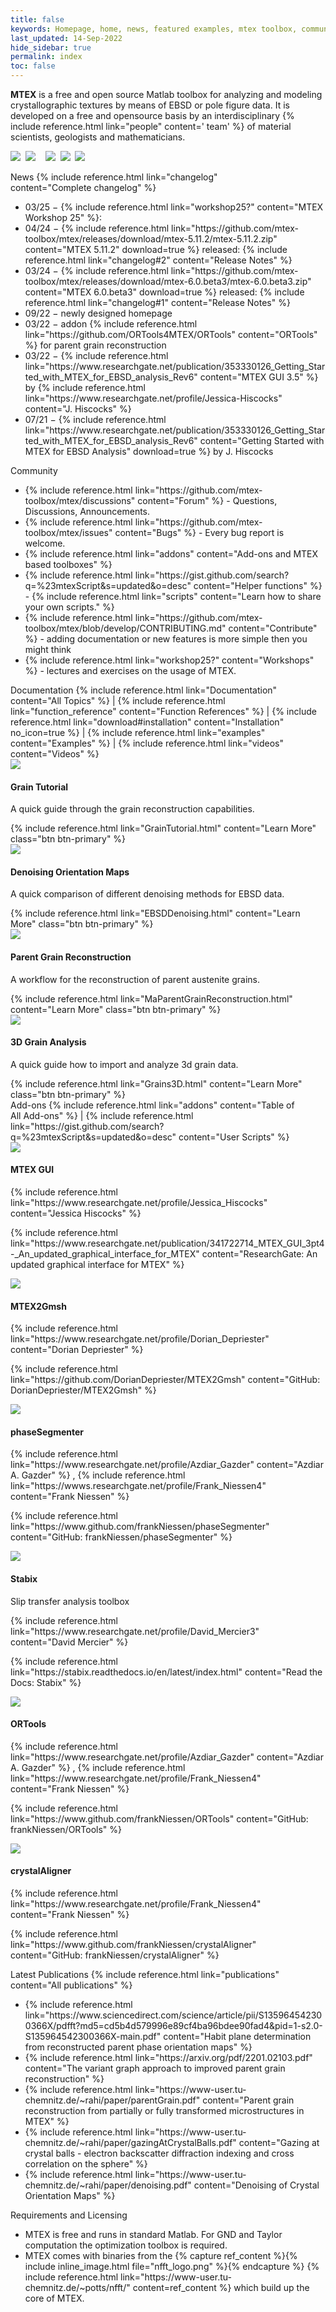 ```yaml
---
title: false
keywords: Homepage, home, news, featured examples, mtex toolbox, community, featured addons, documentation, latest publications, requirements, licensing, licencing
last_updated: 14-Sep-2022
hide_sidebar: true
permalink: index
toc: false
---
```


<b>MTEX</b> is a free and open source Matlab toolbox for analyzing and modeling crystallographic textures by means of EBSD or pole figure data. It is developed on a free and opensource basis by an interdisciplinary
{% include reference.html link="people" content='<i class="fa fa-group"></i> team' %}
of material scientists, geologists and mathematicians.
<br>
<!--<img src="https://visitor-badge.laobi.icu/badge?page_id=MTEXHomePage&right_color=%23149983">-->
<!-- <img src="https://visitor-badge.laobi.icu/badge?page_id=MTEXHomePage&right_color=%23149983&query_only"> -->
[![](https://badgen.net/badge/icon/github?icon=github&label)](https://github.com/mtex-toolbox/mtex)&nbsp;
[![](https://img.shields.io/badge/Research-Gate-9cf)](https://www.researchgate.net/project/MTEX-free-crystallographic-texture-analysis-software)&nbsp;
&nbsp;
![](https://img.shields.io/github/languages/top/mtex-toolbox/mtex)&nbsp;
![](https://img.shields.io/github/downloads/mtex-toolbox/mtex/total)&nbsp;
![](https://img.shields.io/github/contributors/mtex-toolbox/mtex)&nbsp;

<!-- news and community card -->
<div class="row">
    <div id="home-news" class="col-md-6">
        <div class="panel panel-default">
            <div class="panel-heading">
				<i class="fa-solid fa-rss"></i>
                <!--<i class="fa fa-newspaper-o"></i>-->
                News
                <i class="fa fa-angle-double-right"></i>
                {% include reference.html link="changelog" content="Complete&nbsp;changelog" %}
            </div>
            <div class="panel-body">
                <ul class="no_bullet">
					<li>
						03/25 &minus;
						{% include reference.html link="workshop25?" content="MTEX Workshop 25" %}:
                    </li>
   					<li>
                        04/24 &minus;
							{% include reference.html link="https://github.com/mtex-toolbox/mtex/releases/download/mtex-5.11.2/mtex-5.11.2.zip" content="MTEX 5.11.2" download=true %}
                        released:
                        {% include reference.html link="changelog#2" content="Release Notes" %}
                    </li>
				    <li>
                        03/24 &minus;
							{% include reference.html link="https://github.com/mtex-toolbox/mtex/releases/download/mtex-6.0.beta3/mtex-6.0.beta3.zip" content="MTEX 6.0.beta3" download=true %}
                        released:
                        {% include reference.html link="changelog#1" content="Release Notes" %}
                    </li>
					<!--<li>
						03/24 &minus;
						{% include reference.html link="workshop24?" content="MTEX Workshop 24" %}:
                        {% include reference.html link="https://github.com/mtex-toolbox/mtex/discussions/1948" content="Announcement" %}
                    </li>-->
                    <li>
                        09/22 &minus; newly designed homepage
                    </li>
                    <li>
                        03/22 &minus; addon 
                        {% include reference.html link="https://github.com/ORTools4MTEX/ORTools" content="ORTools" %}
                        for parent grain reconstruction
                    </li>
                    <li>
                        03/22 &minus;
                        {% include reference.html link="https://www.researchgate.net/publication/353330126_Getting_Started_with_MTEX_for_EBSD_analysis_Rev6" content="MTEX GUI 3.5" %}
                        by 
                        {% include reference.html link="https://www.researchgate.net/profile/Jessica-Hiscocks" content="J. Hiscocks" %}
                    </li>
                    <li>
                        07/21 &minus;
                        {% include reference.html link="https://www.researchgate.net/publication/353330126_Getting_Started_with_MTEX_for_EBSD_analysis_Rev6" content="Getting Started with MTEX for EBSD Analysis" download=true %}
                        by J. Hiscocks
                    </li>
                 </ul>
            </div>
        </div>
    </div>
    <div id="home-community" class="col-md-6">
        <div class="panel panel-default">
            <div class="panel-heading">
                <i class="fa fa-comments-o"></i>
                Community
            </div>
            <div class="panel-body">
                <ul>
                    <li>
                        <i class="fa-solid fa-users"></i> {% include reference.html link="https://github.com/mtex-toolbox/mtex/discussions"
						content="Forum" %} - Questions, Discussions,
						Announcements.
						<!--  -->
                    </li>
                    <li>
						<i class="fa fa-bug"></i> {% include reference.html link="https://github.com/mtex-toolbox/mtex/issues" 
						content="Bugs" %} - Every bug report is welcome.
                    </li>
					<li>
                        <i class="fas fa-toolbox"></i> {% include reference.html link="addons" 
						content="Add-ons and MTEX based toolboxes" %}
						<!--<i class="fa fa-toolbox"></i>-->
                    </li>
                    <li>
                       <i class="fa fa-screwdriver-wrench"></i> {% include reference.html
					   link="https://gist.github.com/search?q=%23mtexScript&s=updated&o=desc"
						content="Helper functions" %}
                        - {% include reference.html link="scripts" content="Learn how to share your own scripts." %}
                    </li>
                    <li>
                        <i class="fa-brands fa-github"></i> {% include reference.html 
						link="https://github.com/mtex-toolbox/mtex/blob/develop/CONTRIBUTING.md" content="Contribute" %}
                        - adding documentation or new features is more simple then you might think
                    </li>
					<li>
						<i class="fa-solid fa-chalkboard-user"></i> {% include reference.html link="workshop25?" content="Workshops" %}
                        - lectures and exercises on the usage of MTEX.
                    </li>
					<!--
                    <li>
                        {% capture ref_content %}
                            GitHub Repository
                            <i class="fa fa-github"></i>
                        {% endcapture %}
                        {% include reference.html link="https://github.com/mtex-toolbox/mtex" content=ref_content no_icon=true %}
                        and
                        {% capture ref_content %}
                            ResearchGate Project
                            <img src="{{ "images/icons/ResearchGate_256px.png" }}" class="icon-inline">
                        {% endcapture %}
                        {% include reference.html link="https://www.researchgate.net/project/MTEX-free-crystallographic-texture-analysis-software" content=ref_content no_icon=true %}
                    </li>
                    <li>
                        {% include reference.html link="videos" content="Videos" %} explaining MTEX
                    </li>-->
                </ul>
            </div>
        </div>
    </div>
</div>

<!-- a bunch of links as documentation overview  -->
<div class="row">
    <div id="home-documentation" class="col-md-12">
        <div class="panel panel-default">
            <div class="panel-heading">
                <i class="fa fa-book"></i>
                Documentation
                <i class="fa fa-angle-double-right"></i>
                {% include reference.html link="Documentation" content="All&nbsp;Topics" %}
                | {% include reference.html link="function_reference" content="Function&nbsp;References" %}
                | {% include reference.html link="download#installation" content="Installation" no_icon=true %}
                | {% include reference.html link="examples" content="Examples" %}
                | {% include reference.html link="videos" content="Videos" %}
            </div>
        </div>
    </div>
</div>

<!-- some featured examples with image and description -->
<div class="row no-wrap-scrollable-x auto-scroll-x scrollbar-at-top">
    <div class="col-md-4">
        <div class="panel panel-default text-center">
            <div class="panel-heading">
                <img src="images/thumbnails/GrainTutorial.jpg">
            </div>
            <div class="panel-body">
                <h4>Grain Tutorial</h4>
                <p>A quick guide through the grain reconstruction capabilities.</p>
                {% include reference.html link="GrainTutorial.html" content="Learn More" class="btn btn-primary" %}
            </div>
        </div>
    </div>
    <div class="col-md-4">
        <div class="panel panel-default text-center">
            <div class="panel-heading">
                <img src="images/thumbnails/EBSDDenoising.jpg">
            </div>
            <div class="panel-body">
                <h4>Denoising Orientation Maps</h4>
                <p>A quick comparison of different denoising methods for EBSD data.</p>
                {% include reference.html link="EBSDDenoising.html" content="Learn More" class="btn btn-primary" %}
            </div>
        </div>
    </div>
    <div class="col-md-4">
        <div class="panel panel-default text-center">
            <div class="panel-heading">
                <img src="images/thumbnails/MaParentGrainReconstruction.jpg">
            </div>
            <div class="panel-body">
                <h4>Parent Grain Reconstruction</h4>
                <p>A workflow for the reconstruction of parent austenite
				grains.</p>
                {% include reference.html link="MaParentGrainReconstruction.html" content="Learn More" class="btn btn-primary" %}
            </div>
        </div>
    </div>
	<div class="col-md-4">
        <div class="panel panel-default text-center">
            <div class="panel-heading">
                <img src="images/thumbnails/Grains3D.png">
            </div>
            <div class="panel-body">
                <h4>3D Grain Analysis</h4>
                <p>A quick guide how to import and analyze 3d grain data.</p>
                {% include reference.html link="Grains3D.html" content="Learn More" class="btn btn-primary" %}
            </div>
        </div>
    </div>
</div>

<!-- a bunch of links as documentation overview  -->
<div class="row">
    <div id="home-toolboxes" class="col-md-12">
        <div class="panel panel-default">
            <div class="panel-heading">
                <i class="fa fa-screwdriver-wrench"></i>
                Add-ons
                <i class="fa fa-angle-double-right"></i>
                {% include reference.html link="addons" content="Table of All&nbsp;Add-ons" %}
                | {% include reference.html
				link="https://gist.github.com/search?q=%23mtexScript&s=updated&o=desc"
				content="User Scripts" %}
            </div>
        </div>
    </div>
</div>



<!-- addons with image and description -->
<div class="row no-wrap-scrollable-x auto-scroll-x scrollbar-at-top">
    <div class="col-md-4">
        <div class="panel panel-default text-center">
            <div class="panel-heading">
                <img src="images/thumbnails/MTEX-GUI_screenshot.png">
            </div>
            <div class="panel-body">
                <h4>MTEX GUI</h4>
                <p>
                    <i class="fa fa-user"></i>
                    {% include reference.html link="https://www.researchgate.net/profile/Jessica_Hiscocks" content="Jessica Hiscocks" %}
                </p>
                <p>
                    <i class="fa fa-home"></i>
                    {% include reference.html link="https://www.researchgate.net/publication/341722714_MTEX_GUI_3pt4-_An_updated_graphical_interface_for_MTEX" content="ResearchGate: An updated graphical interface for MTEX" %}
                </p>
            </div>
        </div>
    </div>
    <div class="col-md-4">
        <div class="panel panel-default text-center">
            <div class="panel-heading">
                <img src="images/thumbnails/MTEX2Gmsh_logo.png">
            </div>
            <div class="panel-body">
                <h4>MTEX2Gmsh</h4>
                <p>
                    <i class="fa fa-user"></i>
                    {% include reference.html link="https://www.researchgate.net/profile/Dorian_Depriester" content="Dorian Depriester" %}
                </p>
                <p>
                    <i class="fa fa-home"></i>
                    {% include reference.html link="https://github.com/DorianDepriester/MTEX2Gmsh" content="GitHub: DorianDepriester/MTEX2Gmsh" %}
                </p>
            </div>
        </div>
    </div>
    <div class="col-md-4">
        <div class="panel panel-default text-center">
            <div class="panel-heading">
                <img src="images/thumbnails/phaseSegmenter_screenshot.png">
            </div>
            <div class="panel-body">
                <h4>phaseSegmenter</h4>
                <p>
                    <i class="fa fa-user"></i>
                    {% include reference.html link="https://www.researchgate.net/profile/Azdiar_Gazder" content="Azdiar A. Gazder" %}
                    , {% include reference.html link="https://wwws.researchgate.net/profile/Frank_Niessen4" content="Frank Niessen" %}
                </p>
                <p>
                    <i class="fa fa-home"></i>
                    {% include reference.html link="https://www.github.com/frankNiessen/phaseSegmenter" content="GitHub: frankNiessen/phaseSegmenter" %}
                </p>
            </div>
        </div>
    </div>
    <!-- proberly begin of second page -->
    <div class="col-md-4">
        <div class="panel panel-default text-center">
            <div class="panel-heading">
                <img src="images/thumbnails/stabix_screenshot.gif">
            </div>
            <div class="panel-body">
                <h4>Stabix</h4>
                <p>
                    Slip transfer analysis toolbox
                </p>
                <p>
                    <i class="fa fa-user"></i>
                    {% include reference.html link="https://www.researchgate.net/profile/David_Mercier3" content="David Mercier" %}
                </p>
                <p>
                    <i class="fa fa-home"></i>
                    {% include reference.html link="https://stabix.readthedocs.io/en/latest/index.html" content="Read the Docs: Stabix" %}
                </p>
            </div>
        </div>
    </div>
    <div class="col-md-4">
        <div class="panel panel-default text-center">
            <div class="panel-heading">
                <img src="images/thumbnails/ORTools_logo.png">
            </div>
            <div class="panel-body">
                <h4 title="orientation relationship tools">ORTools</h4>
                <p>
                    <i class="fa fa-user"></i>
                    {% include reference.html link="https://www.researchgate.net/profile/Azdiar_Gazder" content="Azdiar A. Gazder" %}
                    , {% include reference.html link="https://www.researchgate.net/profile/Frank_Niessen4" content="Frank Niessen" %}
                </p>
                <p>
                    <i class="fa fa-home"></i>
                    {% include reference.html link="https://www.github.com/frankNiessen/ORTools" content="GitHub: frankNiessen/ORTools" %}
                </p>
            </div>
        </div>
    </div>
    <div class="col-md-4">
        <div class="panel panel-default text-center">
            <div class="panel-heading">
                <img src="images/thumbnails/crystalAligner_logo.png">
            </div>
            <div class="panel-body">
                <h4>crystalAligner</h4>
                <p>
                    <i class="fa fa-user"></i>
                    {% include reference.html link="https://www.researchgate.net/profile/Frank_Niessen4" content="Frank Niessen" %}
                </p>
                <p>
                    <i class="fa fa-home"></i>
                    {% include reference.html link="https://www.github.com/frankNiessen/crystalAligner" content="GitHub: frankNiessen/crystalAligner" %}
                </p>
            </div>
        </div>
    </div>
</div>


<!-- latest publications cards and requirements and licensing card-->
<div class="row">
    <div id="home-latest-publications" class="col-md-6">
        <div class="panel panel-default">
            <div class="panel-heading">
                <i class="fa fa-file-pdf-o"></i>
                Latest&nbsp;Publications
                <i class="fa fa-angle-double-right"></i>
                {% include reference.html link="publications" content="All&nbsp;publications" %}
            </div>
            <div class="panel-body">
                <ul>
					<li>{% include reference.html link="https://www.sciencedirect.com/science/article/pii/S135964542300366X/pdfft?md5=cd5b4d579996e89cf4ba96bdee90fad4&pid=1-s2.0-S135964542300366X-main.pdf" content="Habit plane determination from reconstructed parent phase
    orientation maps" %}</li>
                    <li>{% include reference.html link="https://arxiv.org/pdf/2201.02103.pdf" content="The variant graph approach to improved parent grain reconstruction" %}</li>
                    <li>{% include reference.html link="https://www-user.tu-chemnitz.de/~rahi/paper/parentGrain.pdf" content="Parent grain reconstruction from partially or fully transformed microstructures in MTEX" %}</li>
                    <li>{% include reference.html link="https://www-user.tu-chemnitz.de/~rahi/paper/gazingAtCrystalBalls.pdf" content="Gazing at crystal balls - electron backscatter diffraction indexing and cross correlation on the sphere" %}</li>
                    <li>{% include reference.html link="https://www-user.tu-chemnitz.de/~rahi/paper/denoising.pdf" content="Denoising of Crystal Orientation Maps" %}</li>
                </ul>
            </div>
        </div>
    </div>
    <div id="home-addons" class="col-md-6">
        <div class="panel panel-default">
            <div class="panel-heading">
                <i class="fa fa-copyright"></i>
                Requirements and Licensing
            </div>
            <div class="panel-body">
                <ul>
                    <li>
                        MTEX is free and runs in standard Matlab. For GND and Taylor computation the optimization toolbox is required.
                    </li>
                    <li>
                        MTEX comes with binaries from the
                        {% capture ref_content %}{% include inline_image.html file="nfft_logo.png" %}{% endcapture %}
                        {% include reference.html link="https://www-user.tu-chemnitz.de/~potts/nfft/" content=ref_content %}
                        which build up the core of MTEX.
                    </li>
                </ul>
            </div>
        </div>
    </div>
</div>
